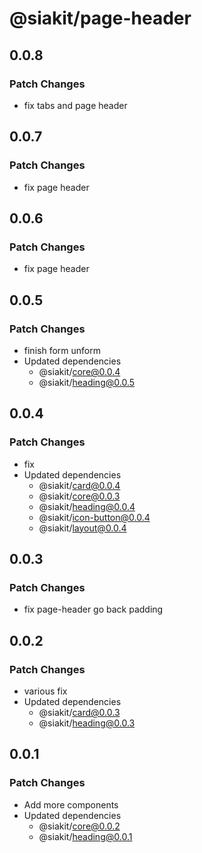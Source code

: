 # @siakit/page-header

## 0.0.8

### Patch Changes

- fix tabs and page header

## 0.0.7

### Patch Changes

- fix page header

## 0.0.6

### Patch Changes

- fix page header

## 0.0.5

### Patch Changes

- finish form unform
- Updated dependencies
  - @siakit/core@0.0.4
  - @siakit/heading@0.0.5

## 0.0.4

### Patch Changes

- fix
- Updated dependencies
  - @siakit/card@0.0.4
  - @siakit/core@0.0.3
  - @siakit/heading@0.0.4
  - @siakit/icon-button@0.0.4
  - @siakit/layout@0.0.4

## 0.0.3

### Patch Changes

- fix page-header go back padding

## 0.0.2

### Patch Changes

- various fix
- Updated dependencies
  - @siakit/card@0.0.3
  - @siakit/heading@0.0.3

## 0.0.1

### Patch Changes

- Add more components
- Updated dependencies
  - @siakit/core@0.0.2
  - @siakit/heading@0.0.1
